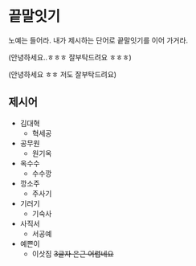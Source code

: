 # 끝말잇기

노예는 들어라. 내가 제시하는 단어로 끝말잇기를 이어 가거라.

(안녕하세요..ㅎㅎㅎ 잘부탁드려요 ㅎㅎㅎ)

(안녕하세요 ㅎㅎ 저도 잘부탁드려요)

## 제시어

- 김대혁
  - 혁세공
- 공무원
  - 원기옥
- 옥수수
  - 수수깡
- 깡소주
  - 주사기
- 기러기
  - 기숙사
- 사직서
  - 서공예
- 예쁜이
  - 이삿짐				~~3글자 은근 어렵네요~~

